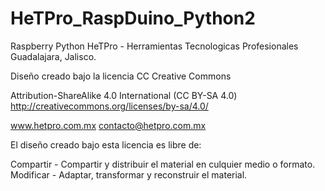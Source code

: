 HeTPro_RaspDuino_Python2
========================

Raspberry Python
HeTPro - Herramientas Tecnologicas Profesionales
Guadalajara, Jalisco. 

Diseño creado bajo la licencia CC Creative Commons

Attribution-ShareAlike 4.0 International (CC BY-SA 4.0) 
http://creativecommons.org/licenses/by-sa/4.0/

www.hetpro.com.mx
contacto@hetpro.com.mx

El diseño creado bajo esta licencia es libre de:

Compartir - Compartir y distribuir el material en culquier medio o formato.
Modificar - Adaptar, transformar y reconstruir el material.
